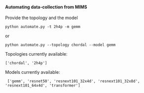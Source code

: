 #### Automating data-collection from MIMS

Provide the topology and the model

<code>python automate.py -t 2h4p -m gemm</code>

or 

<code>python automate.py --topology chordal --model gemm</code>

Topologies currently available:

<code>['chordal', '2h4p']</code>

Models currently available:

<code> ['gemm', 'resnet50', 'resnext101_32x4d', 'resnext101_32x8d', 'resnext101_64x4d', 'transformer']</code>
